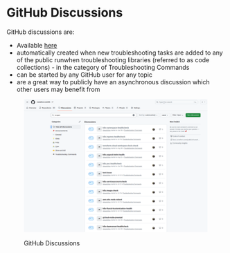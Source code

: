 # GitHub Discussions

GitHub discussions are:&#x20;

* Available [here](https://github.com/orgs/runwhen-contrib/discussions)
* automatically created when new troubleshooting tasks are added to any of the public runwhen troubleshooting libraries (referred to as code collections) - in the category of Troubleshooting Commands
* can be started by any GitHub user for any topic
* are a great way to publicly have an asynchronous discussion which other users may benefit from

<figure><img src="../.gitbook/assets/image (2).png" alt=""><figcaption><p>GitHub Discussions</p></figcaption></figure>
